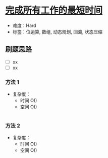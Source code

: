 # [完成所有工作的最短时间](https://leetcode-cn.com/problems/find-minimum-time-to-finish-all-jobs/)

- 难度：Hard
- 标签：位运算, 数组, 动态规划, 回溯, 状态压缩

## 刷题思路

- [ ] xx
- [ ] xx

### 方法 1

- 复杂度：
    - 时间 O()
    - 空间 O()

``` js

```

### 方法 2

- 复杂度：
    - 时间 O()
    - 空间 O()

``` js

```

